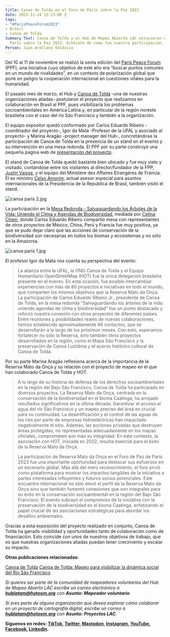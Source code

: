 ```yaml
---
title: Canoa de Tolda en el Foro de París sobre la Paz 2023
date: 2023-11-24 15:13:00 Z
tags:
- "#ParisPeaceForum2023"
- Brasil
- Canoa de Tolda
Summary Text: Canoa de Tolda y el Hub de Mapeo Abierto LAC estuvieron en el Foro de
  París sobre la Paz 2023. Entérate de como fue nuestra participación.
Person: Juan Arellano Valdivia
---
```


Del 10 al 11 de noviembre se realizó la sexta edición del [Paris Peace Forum](https://parispeaceforum.org/) (PPF), una iniciativa cuyo objetivo de este año era “buscar puntos comunes en un mundo de rivalidades”, en un contexto de polarización global que pone en peligro la cooperación internacional en cuestiones vitales para la humanidad.

El pasado mes de marzo, el Hub y [Canoa de Tolda](https://canoadetolda.org.br/) -una de nuestras organizaciones aliadas- postularon el proyecto que realizamos en colaboración en Brasil al PPF, pues visibilizaría los problemas socioambientales en América Latina.y, en particular de la región noreste brasileña con el caso del río Sáo Francisco y también a la organización.

El equipo expositor quedó conformado por Carlos Eduardo Ribeiro -coordinador del proyecto-, Igor da Mata -Profesor de la UFAL y asociado al proyecto- y Marina Aragão -project manager del Hub-, concretándose la participación de Canoa de Tolda en la presencia de un stand en el evento y su intervención en una mesa redonda. El PPF por su parte construyó una pequeña pagina web de [presentación del proyecto](https://parispeaceforum.org/projects/reserva-mato-da-onca-forets-pour-lavenir/).

El stand de Canoa de Tolda quedó bastante bien ubicado y fue muy visto y visitado, contándose entre los visitantes al director/fundador de la FPP, [Justin Vaisse](https://en.wikipedia.org/wiki/Justin_Va%C3%AFsse), y el equipo del Ministére des Affaires Etrangéres de Francia. El ex ministro [Celso Amorim](https://es.wikipedia.org/wiki/Celso_Amorim), actual asesor especial para asuntos internacionales de la Presidencia de la República de Brasil, también visitó el stand.

![canoa paris 2.jpg](/uploads/canoa%20paris%202.jpg)

La participación en la [Mesa Redonda - Salvaguardando los Árboles de la Vida: Uniendo el Clima y Agendas de Biodiversidad](https://www.youtube.com/watch?v=kv0JDu8HNzA), mediada por [Celina Chien](https://www.celinachien.com/), donde Carlos Eduardo Ribeiro compartió mesa con representantes de otros proyectos de México, China, Perú y Francia fue muy positiva, ya que se pudo dejar claro que las acciones de conservación de la biodiversidad son necesarias en todos los biomas y ecosistemas y no sólo en la Amazonia.

![canoa paris 1.jpg](/uploads/canoa%20paris%201.jpg)

El profesor Igor da Mata nos cuenta su perspectiva del evento:

> La alianza entre la UFAL, la ONG Canoa de Tolda y el Equipo Humanitario OpenStreetMap (HOT) fue la única delegación brasileña presente en el evento. En esta ocasión, fue posible intercambiar experiencias con más de 80 proyectos e iniciativas en todo el mundo, que comparten los mismos objetivos que la Reserva Mato da Onça. La participación de Carlos Eduardo Ribeiro Jr., presidente de Canoa de Tolda, en la mesa redonda “Salvaguardando los árboles de la vida: uniendo agendas de clima y biodiversidad” fue un punto destacado y reforzó nuestra conexión con otros proyectos de diferentes países. Entre reuniones y posibilidades reales de nuevas colaboraciones, hemos establecido aproximadamente 46 contactos, que se desarrollarán a lo largo de los próximos meses. Con esto, esperamos fortalecer no sólo la Reserva, sino también otros proyectos desarrollados en la región, como el Mapa São Francisco y la preservación de Canoa Luzitânia y el acervo histórico cultural de Canoa de Tolda.

Por su parte Marina Aragão reflexiona acerca de la importancia de la Reserva Mato da Onça y su relación con el proyecto de mapeo en el que han colaborado Canoa de Tolda y HOT.

> A lo largo de su historia de defensa de los derechos socioambientales en la región del Bajo São Francisco, Canoa de Tolda ha participado en diversos proyectos. La Reserva Mato da Onça, centrada en la conservación de la biodiversidad en el bioma Caatinga, ha arrojado resultados significativos en la última década. Garantizar el acceso al agua del río São Francisco y un mapeo preciso del área es crucial para su continuidad. La desertificación y el control de las aguas de los ríos por parte de empresas hidroeléctricas han impactado negativamente el sitio. Además, las acciones privadas que destruyen áreas protegidas, no representadas adecuadamente en los mapas oficiales, comprometen aún más su integridad. En este contexto, la asociación con HOT, iniciada en 2022, resulta esencial para el éxito de la Reserva Mato da Onça.
>
> La participación de Reserva Mato da Onça en el Foro de Paz de París 2023 fue una importante oportunidad para destacar sus esfuerzos en un escenario global. Más allá del mero reconocimiento, el foro sirvió como plataforma para mostrar los impactos tangibles de la iniciativa a partes interesadas influyentes y futuros socios potenciales. Este encuentro internacional no sólo elevó el perfil de la Reserva Mato da Onça sino que también fomentó conexiones que son integrales para su éxito en la conservación socioambiental en la región del Bajo São Francisco. El evento subrayó el compromiso de la iniciativa con la preservación de la biodiversidad en el bioma Caatinga, enfatizando el papel crucial de las asociaciones estratégicas para abordar los desafíos ambientales.​

Gracias a esta exposición del proyecto realizado en conjunto, Canoa de Tolda ha ganado visibilidad y oportunidades tanto de colaboración como de financiación. Esto coincide con unos de nuestros objetivos de trabajo, que es que nuestras organizaciones aliadas puedan tener crecimiento y escalar su impacto.

**Otras publicaciones relacionadas:**

[Canoa de Tolda](https://www.hotosm.org/projects/canoa-de-tolda-0a2b5e/)
[Canoa de Tolda: Mapeo para visibilizar la dinámica social del Río São Francisco](https://www.hotosm.org/updates/canoa-de-tolda-mapeo-para-visibilizar-la-dinamica-social-del-rio-sao-francisco/)

*Si quieres ser parte de la comunidad de mapeadores voluntarios del Hub de Mapeo Abierto LAC escribe un correo electrónico a **[hublatam@hotosm.org](mailto:hublatam@hotosm.org)** con **Asunto: Mapeador voluntario**.*

*Si eres parte de alguna organización que desea explorar cómo colaborar en un proyecto de cartografía digital, escribe un correo a **[hublatam@hotosm.org](mailto:hublatam@hotosm.org)** con **Asunto: Proyectos LAC**.*

**Síguenos en redes: [TikTok](https://www.tiktok.com/@mapeoabierto_la?lang=es), [Twitter](https://twitter.com/mapeoabierto_la), [Mastodon](https://mapstodon.space/@mapeoabierto_la), [Instagram](https://www.instagram.com/mapeoabierto_la/), [YouTube](https://www.youtube.com/channel/UCTH6Z_QODJ4NmmBmubS68VA), [Facebook](https://www.facebook.com/Mapeo-abierto-Am%C3%A9rica-Latina-102804808622456/), [Linkedin](https://www.linkedin.com/showcase/91453300/admin/feed/posts/).**